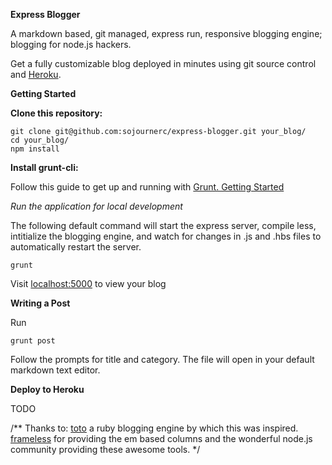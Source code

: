 
__Express Blogger__

A markdown based, git managed, express run, responsive blogging engine; blogging for node.js hackers. 

Get a fully customizable blog deployed in minutes using git source control and [Heroku](https://www.heroku.com/). 

**Getting Started**

__Clone this repository:__

    git clone git@github.com:sojournerc/express-blogger.git your_blog/ 
    cd your_blog/
    npm install

__Install grunt-cli:__

Follow this guide to get up and running with [Grunt. Getting Started](http://gruntjs.com/getting-started)

_Run the application for local development_

The following default command will start the express server, compile less, intitialize the blogging engine, and watch for changes in .js and .hbs files to automatically restart the server. 

    grunt

Visit [localhost:5000](http://localhost:5000) to view your blog


**Writing a Post**

Run

    grunt post

Follow the prompts for title and category. The file will open in your default markdown text editor. 

**Deploy to Heroku**

TODO



/**
Thanks to:
[toto](http://cloudhead.io/toto) a ruby blogging engine by which this was inspired.
[frameless](https://github.com/jonikorpi/Frameless) for providing the em based columns
and the wonderful node.js community providing these awesome tools. 
*/
